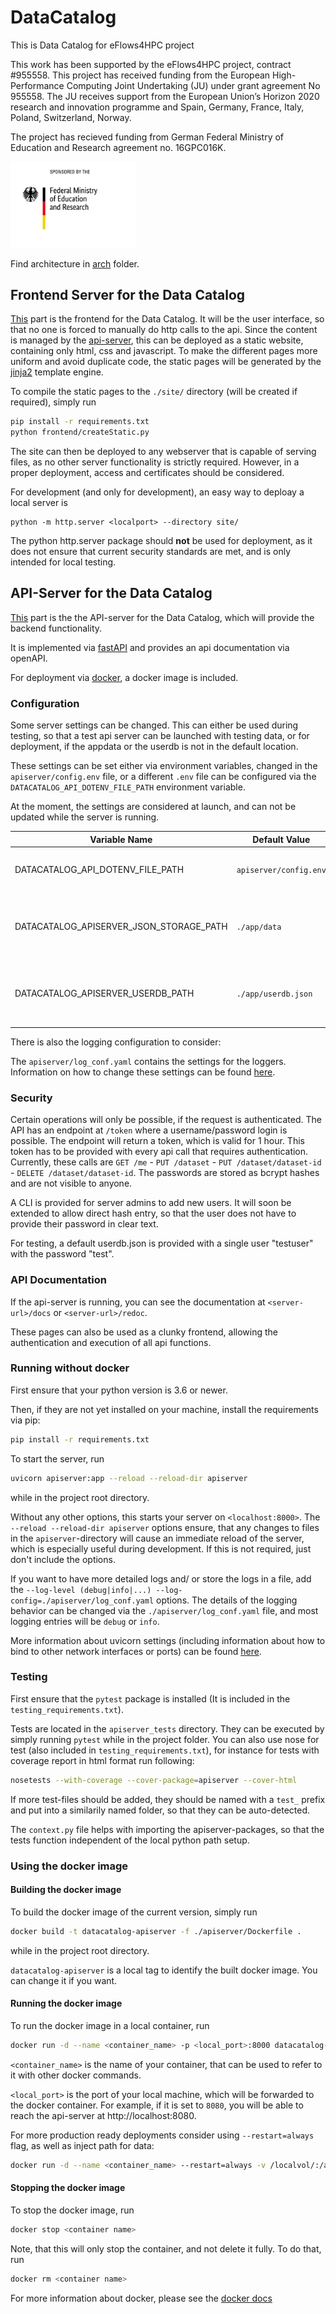# DataCatalog

This is Data Catalog for eFlows4HPC project

This work has been supported by the eFlows4HPC project, contract #955558. This project has received funding from the European High-Performance Computing Joint Undertaking (JU) under grant agreement No 955558. The JU receives support from the European Union’s Horizon 2020 research and innovation programme and Spain, Germany, France, Italy, Poland, Switzerland, Norway.

The project has recieved funding from German Federal Ministry of Education and Research agreement no. 16GPC016K.

<img src="frontend/img/BMBF_gefoerdert_2017_en.jpg" width="200">


Find architecture in [arch](arch/arch.adoc) folder. 


## Frontend Server for the Data Catalog

[This](frontend/) part is the frontend for the Data Catalog. It will be the user interface, so that no one is forced to manually do http calls to the api. Since the content is managed by the [api-server](apiserver/), this can be deployed as a static website, containing only html, css and javascript. To make the different pages more uniform and avoid duplicate code, the static pages will be generated by the [jinja2](https://jinja.palletsprojects.com/en/3.0.x/templates/) template engine.

To compile the static pages to the `./site/` directory (will be created if required), simply run 
```bash
pip install -r requirements.txt
python frontend/createStatic.py
```

The site can then be deployed to any webserver that is capable of serving files, as no other server functionality is strictly required. However, in a proper deployment, access and certificates should be considered.

For development (and only for development), an easy way to deploay a local server is
```shell
python -m http.server <localport> --directory site/
```
The python http.server package should **not** be used for deployment, as it does not ensure that current security standards are met, and is only intended for local testing.

## API-Server for the Data Catalog

[This](apiserver/) part is the the API-server for the Data Catalog, which will provide the backend functionality.

It is implemented via [fastAPI](https://fastapi.tiangolo.com/) and provides an api documentation via openAPI.

For deployment via [docker](https://www.docker.com/), a docker image is included.

### Configuration

Some server settings can be changed. This can either be used during testing, so that a test api server can be launched with testing data, or for deployment, if the appdata or the userdb is not in the default location.

These settings can be set either via environment variables, changed in the `apiserver/config.env` file, or a different `.env` file can be configured via the `DATACATALOG_API_DOTENV_FILE_PATH` environment variable.

At the moment, the settings are considered at launch, and can not be updated while the server is running.

| Variable Name                           | Default Value          | Description                                            |
|-----------------------------------------|------------------------|--------------------------------------------------------|
| DATACATALOG_API_DOTENV_FILE_PATH        | `apiserver/config.env` | Location of the `.env` file considered at launch       |
| DATACATALOG_APISERVER_JSON_STORAGE_PATH | `./app/data`           | Directory where the data (i.e. dataset info) is stored |
| DATACATALOG_APISERVER_USERDB_PATH       | `./app/userdb.json`    | Location of the `.json` file containing the accounts   |

There is also the logging configuration to consider:

The `apiserver/log_conf.yaml` contains the settings for the loggers. Information on how to change these settings can be found [here](https://docs.python.org/3/library/logging.config.html).

### Security

Certain operations will only be possible, if the request is authenticated. The API has an endpoint at `/token` where a username/password login is possible. The endpoint will return a token, which is valid for 1 hour. This token has to be provided with every api call that requires authentication. Currently, these calls are `GET /me` - `PUT /dataset` - `PUT /dataset/dataset-id` - `DELETE /dataset/dataset-id`. The passwords are stored as bcrypt hashes and are not visible to anyone.

A CLI is provided for server admins to add new users. It will soon be extended to allow direct hash entry, so that the user does not have to provide their password in clear text.

For testing, a default userdb.json is provided with a single user "testuser" with the password "test".

### API Documentation

If the api-server is running, you can see the documentation at `<server-url>/docs` or `<server-url>/redoc`.

These pages can also be used as a clunky frontend, allowing the authentication and execution of all api functions.


### Running without docker
First ensure that your python version is 3.6 or newer.

Then, if they are not yet installed on your machine, install the requirements via pip:

```bash
pip install -r requirements.txt
```

To start the server, run
```bash
uvicorn apiserver:app --reload --reload-dir apiserver
```
while in the project root directory.

Without any other options, this starts your server on `<localhost:8000>`.
The `--reload --reload-dir apiserver` options ensure, that any changes to files in the `apiserver`-directory will cause an immediate reload of the server, which is especially useful during development. If this is not required, just don't include the options.

If you want to have more detailed logs and/ or store the logs in a file, add the `--log-level (debug|info|...) --log-config=./apiserver/log_conf.yaml` options.
The details of the logging behavior can be changed via the `./apiserver/log_conf.yaml` file, and most logging entries will be `debug` or `info`.

More information about uvicorn settings (including information about how to bind to other network interfaces or ports) can be found [here](https://www.uvicorn.org/settings/).

### Testing

First ensure that the `pytest` package is installed (It is included in the `testing_requirements.txt`).

Tests are located in the `apiserver_tests` directory. They can be executed by simply running `pytest` while in the project folder. You can also use
nose for test (also included in `testing_requirements.txt`), for instance for tests with coverage report in html format run following:
```bash
nosetests --with-coverage --cover-package=apiserver --cover-html
```

If more test-files should be added, they should be named with a `test_` prefix and put into a similarily named folder, so that they can be auto-detected.

The `context.py` file helps with importing the apiserver-packages, so that the tests function independent of the local python path setup.



### Using the docker image

#### Building the docker image

To build the docker image of the current version, simply run

```bash
docker build -t datacatalog-apiserver -f ./apiserver/Dockerfile .
```
while in the project root directory.

`datacatalog-apiserver` is a local tag to identify the built docker image. You can change it if you want.

#### Running the docker image

To run the docker image in a local container, run 
```bash
docker run -d --name <container_name> -p <local_port>:8000 datacatalog-apiserver
```

`<container_name>` is the name of your container, that can be used to refer to it with other docker commands.

`<local_port>` is the port of your local machine, which will be forwarded to the docker container. For example, if it is set to `8080`, you will be able to reach the api-server at http://localhost:8080.

For more production ready deployments consider using `--restart=always` flag, as well as inject path for data:
```bash
docker run -d --name <container_name> --restart=always -v /localvol/:/app/data/ -p <local_port>:8000 datacatalog-apiserver
```

#### Stopping the docker image

To stop the docker image, run
```bash
docker stop <container name>
```

Note, that this will only stop the container, and not delete it fully. To do that, run

```bash
docker rm <container name>
```

For more information about docker, please see the [docker docs](https://docs.docker.com)
